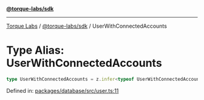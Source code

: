 [**@torque-labs/sdk**](../../../@torque-labs/sdk/README.md)

***

[Torque Labs](../../../README.md) / [@torque-labs/sdk](../README.md) / UserWithConnectedAccounts

# Type Alias: UserWithConnectedAccounts

```ts
type UserWithConnectedAccounts = z.infer<typeof UserWithConnectedAccountsSchema>;
```

Defined in: [packages/database/src/user.ts:11](https://github.com/torque-labs/monorepo/blob/9238a1f6167cf2d739205996110f18c02ed8a04f/packages/database/src/user.ts#L11)
